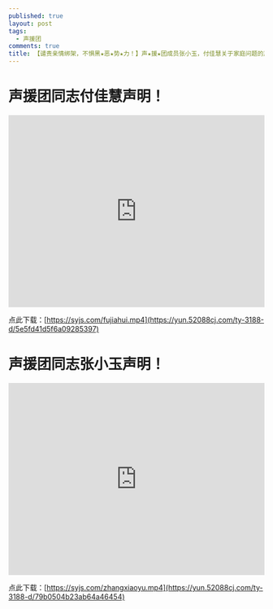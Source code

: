 ```yaml
---
published: true
layout: post
tags:
  - 声援团
comments: true
title: 【谴责亲情绑架，不惧黑★恶★势★力！】声★援★团成员张小玉，付佳慧关于家庭问题的声明视频！！
---
```


# 声援团同志付佳慧声明！

<div style="width: 100%; height: 0px; position: relative; padding-bottom: 75.000%;"><iframe src="https://yun.52088cj.com/ty-3188-h5/5e5fd41d5f6a09285397" frameborder="0" width="100%" height="100%" allowfullscreen style="width: 100%; height: 100%; position: absolute;"></iframe></div>

点此下载：[https://syjs.com/fujiahui.mp4](https://yun.52088cj.com/ty-3188-d/5e5fd41d5f6a09285397)

# 声援团同志张小玉声明！

<div style="width: 100%; height: 0px; position: relative; padding-bottom: 75.000%;"><iframe src="https://yun.52088cj.com/ty-3188-h5/79b0504b23ab64a46454" frameborder="0" width="100%" height="100%" allowfullscreen style="width: 100%; height: 100%; position: absolute;"></iframe></div>

点此下载：[https://syjs.com/zhangxiaoyu.mp4](https://yun.52088cj.com/ty-3188-d/79b0504b23ab64a46454)